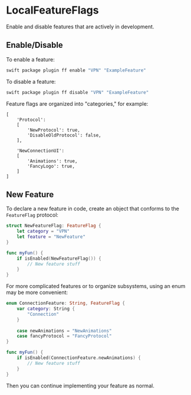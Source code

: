 # LocalFeatureFlags

Enable and disable features that are actively in development.

## Enable/Disable

To enable a feature:

```sh
swift package plugin ff enable "VPN" "ExampleFeature"
```

To disable a feature:

```sh
swift package plugin ff disable "VPN" "ExampleFeature"
```

Feature flags are organized into "categories," for example:

```
[
    'Protocol':
    [
        'NewProtocol': true,
        'DisableOldProtocol': false,
    ],
    
    'NewConnectionUI':
    [
        'Animations': true,
        'FancyLogo': true,
    ]
]
```

## New Feature

To declare a new feature in code, create an object that conforms to the `FeatureFlag` protocol:

```swift
struct NewFeatureFlag: FeatureFlag {
    let category = "VPN"
    let feature = "NewFeature"
}

func myFun() {
    if isEnabled(NewFeatureFlag()) {
        // New feature stuff
    }
}
```

For more complicated features or to organize subsystems, using an enum may be more convenient:

```swift
enum ConnectionFeature: String, FeatureFlag {
    var category: String {
        "Connection"
    }
    
    case newAnimations = "NewAnimations"
    case fancyProtocol = "FancyProtocol"
}

func myFun() {
    if isEnabled(ConnectionFeature.newAnimations) {
        // New feature stuff
    }
}
```

Then you can continue implementing your feature as normal.
